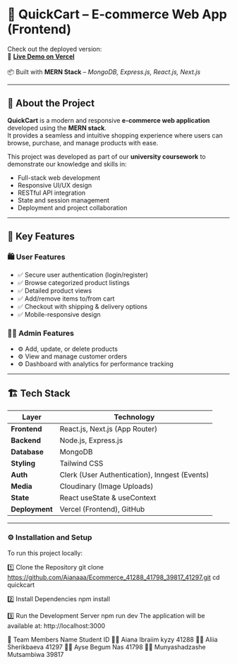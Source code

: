 # 🛒 QuickCart – E-commerce Web App (Frontend)

Check out the deployed version:  
🔗 [**Live Demo on Vercel**](https://ecommerce-delta-sooty-24.vercel.app/)  
&nbsp;  
📦 Built with **MERN Stack** – *MongoDB, Express.js, React.js, Next.js*

---

## 📌 About the Project  

**QuickCart** is a modern and responsive **e-commerce web application** developed using the **MERN stack**.  
It provides a seamless and intuitive shopping experience where users can browse, purchase, and manage products with ease.

This project was developed as part of our **university coursework** to demonstrate our knowledge and skills in:

- Full-stack web development  
- Responsive UI/UX design  
- RESTful API integration  
- State and session management  
- Deployment and project collaboration

---

## 🚀 Key Features  

### 🛍️ User Features  
- ✅ Secure user authentication (login/register)  
- ✅ Browse categorized product listings  
- ✅ Detailed product views  
- ✅ Add/remove items to/from cart  
- ✅ Checkout with shipping & delivery options  
- ✅ Mobile-responsive design  

### 🧑‍💼 Admin Features  
- ⚙️ Add, update, or delete products  
- ⚙️ View and manage customer orders  
- ⚙️ Dashboard with analytics for performance tracking  

---

## 🏗️ Tech Stack  

| Layer       | Technology                            |
|-------------|----------------------------------------|
| **Frontend** | React.js, Next.js (App Router)         |
| **Backend**  | Node.js, Express.js                    |
| **Database** | MongoDB                                |
| **Styling**  | Tailwind CSS                           |
| **Auth**     | Clerk (User Authentication), Inngest (Events) |
| **Media**    | Cloudinary (Image Uploads)             |
| **State**    | React useState & useContext            |
| **Deployment** | Vercel (Frontend), GitHub            |

---

### ⚙️ Installation and Setup  

To run this project locally:

1️⃣ Clone the Repository
git clone https://github.com/Aianaaa/Ecommerce_41288_41798_39817_41297.git
cd quickcart

2️⃣ Install Dependencies
npm install

3️⃣ Run the Development Server
npm run dev
The application will be available at: http://localhost:3000


👥 Team Members
Name	Student ID
👩‍💻 Aiana Ibraiim kyzy	41288
👩‍💻 Aliia Sherikbaeva	41297
👩‍💻 Ayse Begum Nas	41798
👩‍💻 Munyashadzashe Mutsambiwa	39817




